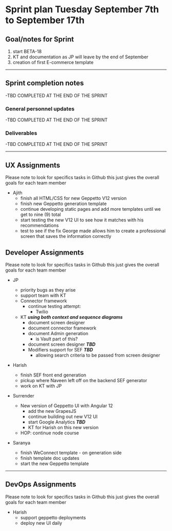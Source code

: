 # Sprint plan Tuesday September 7th to September 17th

## Goal/notes for Sprint

1. start BETA-18
2. KT and documentation as JP will leave by the end of September
3. creation of first E-commerce template

---

## Sprint completion notes

-TBD COMPLETED AT THE END OF THE SPRINT

### General personnel updates

-TBD COMPLETED AT THE END OF THE SPRINT

### Deliverables

-TBD COMPLETED AT THE END OF THE SPRINT

---

## UX Assignments

Please note to look for specifics tasks in Github this just gives the overall goals for each team member

- Ajith
  - finish all HTML/CSS for new Geppetto V12 version
  - finish new Geppetto generation template
  - continue developing static pages and add more templates until we get to nine (9) total
  - start testing the new V12 UI to see how it matches with his recommendations
  - test to see if the fix George made allows him to create a professional screen that saves the information correctly
  
## Developer Assignments

Please note to look for specifics tasks in Github this just gives the overall goals for each team member

- JP

  - priority bugs as they arise
  - support team with KT
  - Connector framework
    - continue testing attempt:
      - Twilio
  - KT ***using both context and sequence diagrams***
    - document screen designer
    - document connector framework
    - document Admin generation
      - is Vault part of this?
    - document screen designer ***TBD***
    - Modifiers support for SEF ***TBD***
      - allowing search criteria to be passed from screen designer

- Harish

  - finish SEF front end generation
  - pickup where Naveen left off on the backend SEF generator
  - work on KT with JP

- Surrender

  - New version of Geppetto UI with Angular 12
    - add the new GrapesJS
    - continue building out new V12 UI
    - start Google Analytics ***TBD***
    - KT for Harish on this new version
  - HOP: continue node course

- Saranya
  - finish WeConnect template - on generation side
  - finish template doc updates
  - start the new Geppetto template

---

## DevOps Assignments

Please note to look for specifics tasks in Github this just gives the overall goals for each team member

- Harish
  - support geppetto deployments
  - deploy new UI daily
